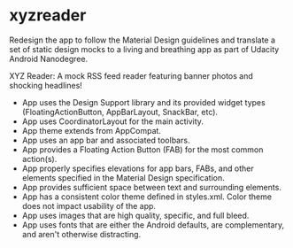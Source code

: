 # xyzreader
Redesign the app to follow the Material Design guidelines and translate a set of static design mocks to a living and breathing app as part of Udacity Android Nanodegree.

XYZ Reader: A mock RSS feed reader featuring banner photos and shocking headlines!

<ul><li>
App uses the Design Support library and its provided widget types (FloatingActionButton, AppBarLayout, SnackBar, etc).</li>
<li>App uses CoordinatorLayout for the main activity.</li>
<li>App theme extends from AppCompat.</li>
<li>App uses an app bar and associated toolbars.</li>
<li>App provides a Floating Action Button (FAB) for the most common action(s).</li>
<li>App properly specifies elevations for app bars, FABs, and other elements specified in the Material Design specification.</li>
<li>App provides sufficient space between text and surrounding elements.</li>
<li>App has a consistent color theme defined in styles.xml. Color theme does not impact usability of the app.</li>
<li>App uses images that are high quality, specific, and full bleed.</li>
<li>App uses fonts that are either the Android defaults, are complementary, and aren't otherwise distracting.</li></ul>
